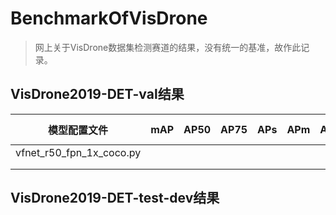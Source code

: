 # BenchmarkOfVisDrone
> 网上关于VisDrone数据集检测赛道的结果，没有统一的基准，故作此记录。
## VisDrone2019-DET-val结果

|       模型配置文件       | mAP  | AP50 | AP75 | APs  | APm  | APl  | pedestrian | people | bicycle | car  | van  | truck | tricycle | awning-tricycle | bus  | motor |
| :----------------------: | :--: | ---- | ---- | ---- | ---- | ---- | ---------- | ------ | ------- | ---- | ---- | ----- | -------- | --------------- | ---- | ----- |
| vfnet_r50_fpn_1x_coco.py |      |      |      |      |      |      |            |        |         |      |      |       |          |                 |      |       |
|                          |      |      |      |      |      |      |            |        |         |      |      |       |          |                 |      |       |
|                          |      |      |      |      |      |      |            |        |         |      |      |       |          |                 |      |       |
## VisDrone2019-DET-test-dev结果

